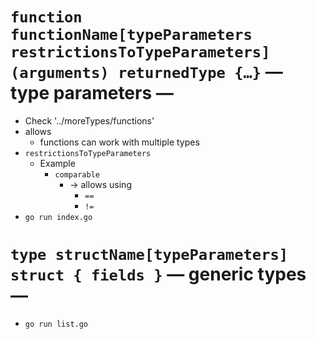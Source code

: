 # `function functionName[typeParameters restrictionsToTypeParameters](arguments) returnedType {…}` — type parameters —
* Check '../moreTypes/functions'
* allows
  * functions can work with multiple types
* `restrictionsToTypeParameters`
  * Example
    * `comparable`
      * → allows using
        * `==`
        * `!=`
* `go run index.go`

# `type structName[typeParameters] struct { fields }` — generic types —
* `go run list.go`
